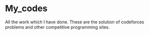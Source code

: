 # My_codes
All the work which I have done.
These are the solution of codeforces problems and other competitive programming sites.
